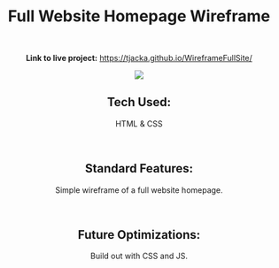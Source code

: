 <div align="center">

# Full Website Homepage Wireframe

<br>

**Link to live project:** https://tjacka.github.io/WireframeFullSite/

<img src="https://i.ibb.co/jzQzGbf/Wire-Frame.jpg" border="0">

<br>

## Tech Used: 
  
HTML & CSS

<br> 

## Standard Features:

Simple wireframe of a full website homepage. 

<br>
  
## Future Optimizations:
  
Build out with CSS and JS.
  
</div>
